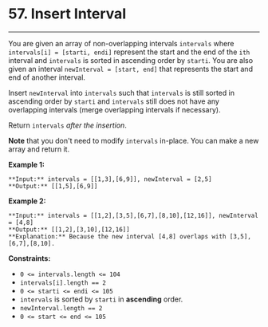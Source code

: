 # 57. Insert Interval

---

You are given an array of non-overlapping intervals `intervals` where `intervals[i] = [starti, endi]` represent the start and the end of the `ith` interval and `intervals` is sorted in ascending order by `starti`. You are also given an interval `newInterval = [start, end]` that represents the start and end of another interval.

Insert `newInterval` into `intervals` such that `intervals` is still sorted in ascending order by `starti` and `intervals` still does not have any overlapping intervals (merge overlapping intervals if necessary).

Return `intervals` _after the insertion_.

**Note** that you don't need to modify `intervals` in-place. You can make a new array and return it.

 

**Example 1:**
    
    **Input:** intervals = [[1,3],[6,9]], newInterval = [2,5]
    **Output:** [[1,5],[6,9]]

**Example 2:**
    
    **Input:** intervals = [[1,2],[3,5],[6,7],[8,10],[12,16]], newInterval = [4,8]
    **Output:** [[1,2],[3,10],[12,16]]
    **Explanation:** Because the new interval [4,8] overlaps with [3,5],[6,7],[8,10].

 

**Constraints:**

  * `0 <= intervals.length <= 104`
  * `intervals[i].length == 2`
  * `0 <= starti <= endi <= 105`
  * `intervals` is sorted by `starti` in **ascending** order.
  * `newInterval.length == 2`
  * `0 <= start <= end <= 105`


